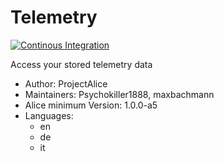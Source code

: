 # Telemetry

[![Continous Integration](https://gitlab.com/project-alice-assistant/skills/skill_Telemetry/badges/master/pipeline.svg)](https://gitlab.com/project-alice-assistant/skills/skill_Telemetry/pipelines/latest)

Access your stored telemetry data

- Author: ProjectAlice
- Maintainers: Psychokiller1888, maxbachmann
- Alice minimum Version: 1.0.0-a5
- Languages:
  - en
  - de
  - it
